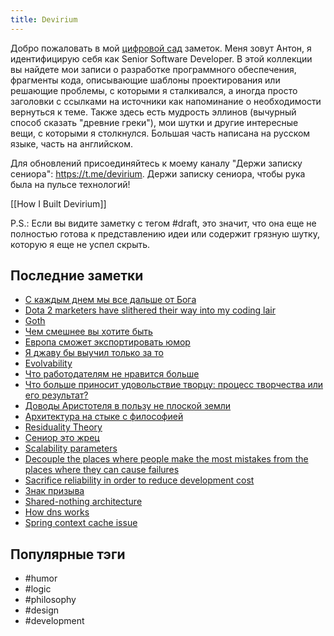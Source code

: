 ```yaml
---
title: Devirium
---
```


Добро пожаловать в мой [цифровой сад](https://maggieappleton.com/garden-history) заметок. Меня зовут Антон, я идентифицирую себя как Senior Software Developer. В этой коллекции вы найдете мои записи о разработке программного обеспечения, фрагменты кода, описывающие шаблоны проектирования или решающие проблемы, с которыми я сталкивался, а иногда просто заголовки с ссылками на источники как напоминание о необходимости вернуться к теме. Также здесь есть мудрость эллинов (вычурный способ сказать "древние греки"), мои шутки и другие интересные вещи, с которыми я столкнулся. Большая часть написана на русском языке, часть на английском.

Для обновлений присоединяйтесь к моему каналу "Держи записку сениора": https://t.me/devirium. Держи записку сениора, чтобы рука была на пульсе технологий!

[[How I Built Devirium]]

P.S.: Если вы видите заметку с тегом #draft, это значит, что она еще не полностью готова к представлению идеи или содержит грязную шутку, которую я еще не успел скрыть.

## Последние заметки
- [С каждым днем мы все дальше от Бога](2024-08/С-каждым-днем-мы-все-дальше-от-Бога.md)
- [Dota 2 marketers have slithered their way into my coding lair](2024-08/Dota-2-marketers-have-slithered-their-way-into-my-coding-lair.md)
- [Goth](2024-08/Goth.md)
- [Чем смешнее вы хотите быть](2024-08/Чем-смешнее-вы-хотите-быть.md)
- [Европа сможет экспортировать юмор](2024-08/Европа-сможет-экспортировать-юмор.md)
- [Я джаву бы выучил только за то](2024-08/Я-джаву-бы-выучил-только-за-то.md)
- [Evolvability](2024-08/Evolvability.md)
- [Что работодателям не нравится больше](draft/Что-работодателям-не-нравится-больше.md)
- [Что больше приносит удовольствие творцу: процесс творчества или его результат?](2024-08/Что-больше-приносит-удовольствие-творцу:-процесс-творчества-или-его-результат?.md)
- [Доводы Аристотеля в пользу не плоской земли](2022/2022-07/Доводы-Аристотеля-в-пользу-не-плоской-земли.md)
- [Архитектура на стыке с философией](2024/2024-07/Архитектура-на-стыке-с-философией.md)
- [Residuality Theory](2024/2024-07/Residuality-Theory.md)
- [Сениор это жрец](2022/2022-07/Сениор-это-жрец.md)
- [Scalability parameters](2024/2024-07/Scalability-parameters.md)
- [Decouple the places where people make the most mistakes from the places where they can cause failures](2024/2024-07/Decouple-the-places-where-people-make-the-most-mistakes-from-the-places-where-they-can-cause-failures.md)
- [Sacrifice reliability in order to reduce development cost](2024/2024-07/Sacrifice-reliability-in-order-to-reduce-development-cost.md)
- [Знак призыва](2024/2024-07/Знак-призыва.md)
- [Shared-nothing architecture](2024/2024-07/Shared-nothing-architecture.md)
- [How dns works](2024/2024-07/How-dns-works.md)
- [Spring context cache issue](2024/2024-07/Spring-context-cache-issue.md)


## Популярные тэги
- #humor
- #logic
- #philosophy
- #design
- #development
